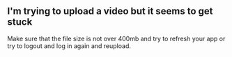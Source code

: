 ## I'm trying to upload a video but it seems to get stuck

Make sure that the file size is not over 400mb and try to refresh your app or try to logout and log in again and reupload. 
